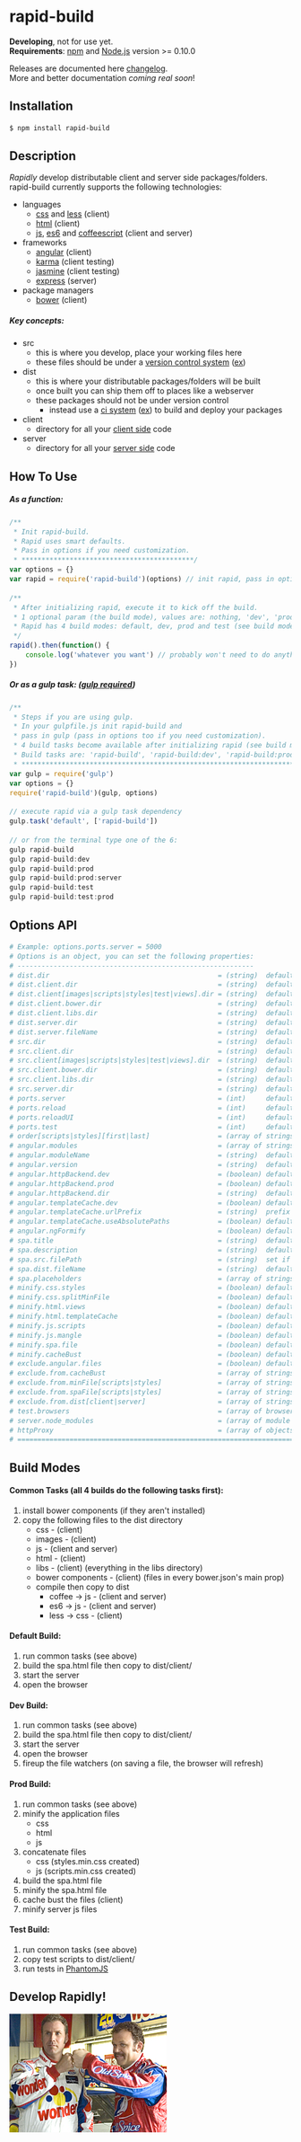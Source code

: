 # rapid-build
**Developing**, not for use yet.  
**Requirements**: [npm](http://npmjs.org/) and [Node.js](http://nodejs.org/) version >= 0.10.0  

Releases are documented here [changelog](https://github.com/jyounce/rapid-build/blob/master/CHANGELOG.md).  
More and better documentation *coming real soon*!

## Installation
```bash
$ npm install rapid-build
```

## Description
*Rapidly* develop distributable client and server side packages/folders.
rapid-build currently supports the following technologies:
* languages
	* [css](https://developer.mozilla.org/en-US/docs/Web/CSS) and [less](http://lesscss.org/) (client)
	* [html](https://developer.mozilla.org/en-US/docs/Web/HTML) (client)
	* [js](https://developer.mozilla.org/en-US/docs/Web/JavaScript), [es6](https://babeljs.io/) and [coffeescript](http://coffeescript.org/) (client and server)
* frameworks
	* [angular](https://angularjs.org/) (client)
	* [karma](http://karma-runner.github.io/) (client testing)
	* [jasmine](http://jasmine.github.io/) (client testing)
	* [express](http://expressjs.com/) (server)
* package managers
	* [bower](http://bower.io/) (client)

##### Key concepts:
* src
	* this is where you develop, place your working files here
	* these files should be under a [version control system](http://guides.beanstalkapp.com/version-control/intro-to-version-control.html)
	  ([ex](https://github.com/ "Example: GitHub that uses Git"))
* dist
	* this is where your distributable packages/folders will be built
	* once built you can ship them off to places like a webserver
	* these packages should not be under version control
		* instead use a [ci system](http://www.thoughtworks.com/continuous-integration "Continuous Integration System")
		  ([ex](https://travis-ci.org/ "Example: Travis CI")) to build and deploy your packages
* client
	* directory for all your
	  [client side](http://programmers.stackexchange.com/questions/171203/what-are-the-differences-between-server-side-and-client-side-programming)
	  code
* server
	* directory for all your
	  [server side](http://programmers.stackexchange.com/questions/171203/what-are-the-differences-between-server-side-and-client-side-programming)
	  code


## How To Use
##### As a function:

```javascript
/**
 * Init rapid-build.
 * Rapid uses smart defaults.
 * Pass in options if you need customization.
 * *******************************************/
var options = {}
var rapid = require('rapid-build')(options) // init rapid, pass in options here

/**
 * After initializing rapid, execute it to kick off the build.
 * 1 optional param (the build mode), values are: nothing, 'dev', 'prod' or 'test'.
 * Rapid has 4 build modes: default, dev, prod and test (see build modes).
 */
rapid().then(function() {
	console.log('whatever you want') // probably won't need to do anything
})
```

##### Or as a gulp task: ([gulp required](http://gulpjs.com/))

```javascript
/**
 * Steps if you are using gulp.
 * In your gulpfile.js init rapid-build and
 * pass in gulp (pass in options too if you need customization).
 * 4 build tasks become available after initializing rapid (see build modes).
 * Build tasks are: 'rapid-build', 'rapid-build:dev', 'rapid-build:prod' and 'rapid-build:test'
 * *********************************************************************************************/
var gulp = require('gulp')
var options = {}
require('rapid-build')(gulp, options)

// execute rapid via a gulp task dependency
gulp.task('default', ['rapid-build'])

// or from the terminal type one of the 6:
gulp rapid-build
gulp rapid-build:dev
gulp rapid-build:prod
gulp rapid-build:prod:server
gulp rapid-build:test
gulp rapid-build:test:prod
```

## Options API
```coffeescript
# Example: options.ports.server = 5000
# Options is an object, you can set the following properties:
# -----------------------------------------------------------
# dist.dir                                          = (string)  defaults to 'dist'
# dist.client.dir                                   = (string)  defaults to 'client'
# dist.client[images|scripts|styles|test|views].dir = (string)  defaults to property name
# dist.client.bower.dir                             = (string)  defaults to 'bower_components'
# dist.client.libs.dir                              = (string)  defaults to 'libs' = 3rd party libraries that aren't bower components
# dist.server.dir                                   = (string)  defaults to 'server'
# dist.server.fileName                              = (string)  defaults to 'routes.js': this is the server's entry script
# src.dir                                           = (string)  defaults to 'src'
# src.client.dir                                    = (string)  defaults to 'client'
# src.client[images|scripts|styles|test|views].dir  = (string)  defaults to property name
# src.client.bower.dir                              = (string)  defaults to 'bower_components'
# src.client.libs.dir                               = (string)  defaults to 'libs' = 3rd party libraries that aren't bower components
# src.server.dir                                    = (string)  defaults to 'server'
# ports.server                                      = (int)     defaults to 3000, web server port
# ports.reload                                      = (int)     defaults to 3001, browsersync server port 
# ports.reloadUI                                    = (int)     defaults to 3002, browsersync's user-interface server port 
# ports.test                                        = (int)     defaults to 9876, karma server port
# order[scripts|styles][first|last]                 = (array of strings) = file paths
# angular.modules                                   = (array of strings) = additional angular modules to load, already loaded are ['ngResource', 'ngRoute', 'ngSanitize'] and 'ngMockE2E' based on angular.httpBackend options
# angular.moduleName                                = (string)  defaults to 'app' = application module name, value for ng-app
# angular.version                                   = (string)  defaults to '1.x' = semver version required
# angular.httpBackend.dev                           = (boolean) defaults to false = set to true to enable httpBackend for dev and default build
# angular.httpBackend.prod                          = (boolean) defaults to false = set to true to enable httpBackend for prod build
# angular.httpBackend.dir                           = (string)  defaults to 'mocks' = directory inside your client scripts directory
# angular.templateCache.dev                         = (boolean) defaults to false = use template cache when running default and dev task
# angular.templateCache.urlPrefix                   = (string)  prefix for template urls
# angular.templateCache.useAbsolutePaths            = (boolean) defaults to false = prefix template urls with a '/'
# angular.ngFormify                                 = (boolean) defaults to false = set to true to replace all html form tags with ng:form in client dist, useful if your application is going to be wrapped in a global form
# spa.title                                         = (string)  defaults to package.json name or 'Application' = html title tag value
# spa.description                                   = (string)  defaults to package.json description = html meta description tag value
# spa.src.filePath                                  = (string)  set if you want to use your own spa file and not the build system's (file must be located in your client src directory)
# spa.dist.fileName                                 = (string)  defaults to file name of spa.src.filePath or 'spa.html' = provide if you want the dist spa file to be named differently, example: 'index.html'
# spa.placeholders                                  = (array of strings) = set to retain spa file placeholders, optional values are: ['scripts', 'styles', 'description', 'moduleName', 'title'] or ['all']
# minify.css.styles                                 = (boolean) defaults to true = for prod build, minify the css
# minify.css.splitMinFile                           = (boolean) defaults to true = for prod build, task for ie9 and below, split styles.min.css into multiple files if selector count > 4,095
# minify.html.views                                 = (boolean) defaults to true = for prod build, minify the html
# minify.html.templateCache                         = (boolean) defaults to true = for prod build, use the template cache
# minify.js.scripts                                 = (boolean) defaults to true = for prod build, minify the js
# minify.js.mangle                                  = (boolean) defaults to true = for prod build, mangle the names in the js
# minify.spa.file                                   = (boolean) defaults to true = for prod build, minify the spa.html file
# minify.cacheBust                                  = (boolean) defaults to true = for prod build, ensures the user always receives the latest files, adds an md5 checksum to the client files before their extension
# exclude.angular.files                             = (boolean) defaults to false = set to true to exclude the angular files that come with rapid-build from dist (lib and modules)
# exclude.from.cacheBust                            = (array of strings) = file paths: exclude files from the cache bust
# exclude.from.minFile[scripts|styles]              = (array of strings) = file paths: exclude script or style files from automatically being generated in the scripts.min.js or styles.min.css file
# exclude.from.spaFile[scripts|styles]              = (array of strings) = file paths: exclude script or style files from automatically being generated in the spa.html file
# exclude.from.dist[client|server]                  = (array of strings) = file paths: exclude client or server files from the dist folder 
# test.browsers                                     = (array of browser names) = phantomjs will run by default, optional browser names are ['chrome', 'firefox', 'ie', 'safari'] 
# server.node_modules                               = (array of module names) = node_modules you would like to copy to the server dist, example: ['q']
# httpProxy                                         = (array of objects) = object format: { context: array or string, options: object } for details see: https://www.npmjs.com/package/http-proxy-middleware
# =============================================================================================================================================================================================================================
```

## Build Modes
#### Common Tasks (all 4 builds do the following tasks first):
1. install bower components (if they aren't installed)
2. copy the following files to the dist directory
	* css - (client)
	* images - (client)
	* js - (client and server)
	* html - (client)
	* libs - (client) (everything in the libs directory)
	* bower components - (client) (files in every bower.json's main prop)
	* compile then copy to dist
		* coffee -> js - (client and server)
		* es6 -> js - (client and server)
		* less -> css - (client)

#### Default Build:
1. run common tasks (see above)
2. build the spa.html file then copy to dist/client/
3. start the server
4. open the browser

#### Dev Build:
1. run common tasks (see above)
2. build the spa.html file then copy to dist/client/
3. start the server
4. open the browser
5. fireup the file watchers (on saving a file, the browser will refresh)

#### Prod Build:
1. run common tasks (see above)
2. minify the application files
	* css
	* html
	* js
3. concatenate files
	* css (styles.min.css created)
	* js (scripts.min.css created)
4. build the spa.html file
5. minify the spa.html file
6. cache bust the files (client)
7. minify server js files

#### Test Build:
1. run common tasks (see above)
2. copy test scripts to dist/client/
3. run tests in [PhantomJS](http://phantomjs.org/)

## Develop Rapidly!
![Shake and Bake!](docs/shake-and-bake.jpg "Shake n' Bake!")











